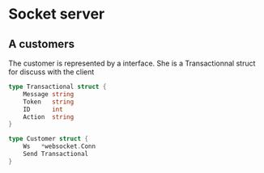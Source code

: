 # Socket server

## A customers
The customer is represented by a interface. She is a Transactionnal struct for discuss with the client

```go
type Transactional struct {
	Message string
	Token   string
	ID      int
	Action  string
}

type Customer struct {
	Ws   *websocket.Conn
	Send Transactional
}
```
